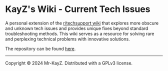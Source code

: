 # KayZ's Wiki - Current Tech Issues
A personal extension of the [r/techsupport wiki](https://rtech.support/) that explores more obscure and unknown tech issues and provides unique fixes beyond standard troubleshooting methods. This wiki serves as a resource for solving rare and perplexing technical problems with innovative solutions.

The repository can be found [here](https://github.com/Mr-KayZ/KayZ_TS_Wiki-Current_Tech_Issues).

---
Copyright © 2024 Mr-KayZ. Distributed with a GPLv3 license.
